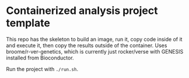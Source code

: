 # Containerized analysis project template

This repo has the skeleton to build an image, run it, copy code inside of it
and execute it, then copy the results outside of the container. Uses
broome/r-ver-genetics, which is currently just rocker/verse with GENESIS
installed from Bioconductor.

Run the project with `./run.sh`.
